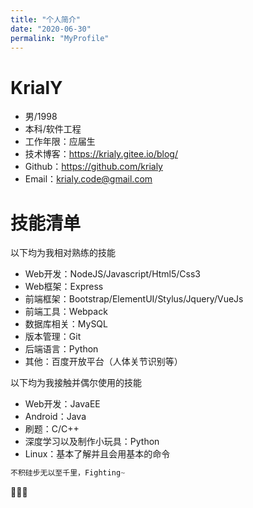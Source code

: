 ```yaml
---
title: "个人简介"
date: "2020-06-30"
permalink: "MyProfile"
---
```


# KrialY

 - 男/1998
 - 本科/软件工程 
 - 工作年限：应届生
 - 技术博客：https://krialy.gitee.io/blog/
 - Github：https://github.com/krialy 
 - Email：krialy.code@gmail.com

# 技能清单
以下均为我相对熟练的技能

- Web开发：NodeJS/Javascript/Html5/Css3
- Web框架：Express
- 前端框架：Bootstrap/ElementUI/Stylus/Jquery/VueJs
- 前端工具：Webpack
- 数据库相关：MySQL
- 版本管理：Git
- 后端语言：Python
- 其他：百度开放平台（人体关节识别等）

以下均为我接触并偶尔使用的技能

- Web开发：JavaEE
- Android：Java
- 刷题：C/C++
- 深度学习以及制作小玩具：Python
- Linux：基本了解并且会用基本的命令





```javascript
不积硅步无以至千里，Fighting~
```

🐛🐛🐛

